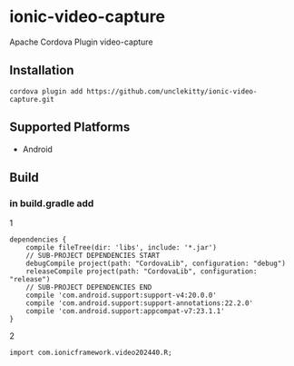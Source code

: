 # ionic-video-capture
Apache Cordova Plugin video-capture 

## Installation
    cordova plugin add https://github.com/unclekitty/ionic-video-capture.git

## Supported Platforms

- Android

## Build 

### in build.gradle add 
1
```
dependencies {
    compile fileTree(dir: 'libs', include: '*.jar')
    // SUB-PROJECT DEPENDENCIES START
    debugCompile project(path: "CordovaLib", configuration: "debug")
    releaseCompile project(path: "CordovaLib", configuration: "release")
    // SUB-PROJECT DEPENDENCIES END
    compile 'com.android.support:support-v4:20.0.0'
    compile 'com.android.support:support-annotations:22.2.0'
    compile 'com.android.support:appcompat-v7:23.1.1'
}
```
2
```
import com.ionicframework.video202440.R;
```

